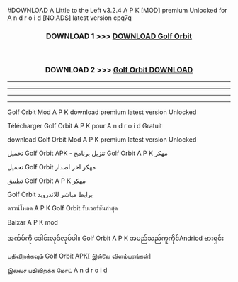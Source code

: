 #DOWNLOAD A Little to the Left v3.2.4 A P K [MOD] premium Unlocked for A n d r o i d [NO.ADS] latest version cpq7q 



<div align="center">

<h3>DOWNLOAD 1 >>> <a href="https://downloadmod1.web.app/?judul=Golf Orbit ">DOWNLOAD Golf Orbit </a></h3><br>

<h3>DOWNLOAD 2 >>> <a href="https://downloadmod1.web.app/?judul=Golf Orbit ">Golf Orbit  DOWNLOAD </a></h3>

</div>


----------------------------------------------------------

----------------------------------------------------------

----------------------------------------------------------

----------------------------------------------------------


Golf Orbit  Mod A P K download premium latest version Unlocked

Télécharger Golf Orbit  A P K pour A n d r o i d Gratuit

download Golf Orbit  Mod A P K premium latest version Unlocked

تحميل Golf Orbit  APK - تنزيل برنامج Golf Orbit  A P K مهكر

تحميل Golf Orbit  مهكر اخر اصدار

تطبيق Golf Orbit  A P K مهكر

Golf Orbit  برابط مباشر للاندرويد

ดาวน์โหลด A P K Golf Orbit  รับเวอร์ชันล่าสุด

Baixar A P K mod

အက်ပ်ကို ဒေါင်းလုဒ်လုပ်ပါ။ Golf Orbit  A P K အမည်သည်ကူကိုင်Andriod ဗားရှင်း

பதிவிறக்கவும் Golf Orbit  APK[ இல்லை விளம்பரங்கள்] 
 
இலவச பதிவிறக்க மோட் A n d r o i d



